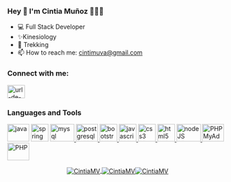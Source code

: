 ### Hey 👋 I'm Cintia Muñoz 👩🏻‍💻


- 💻  Full Stack Developer
-  ✨Kinesiology 
- 🌱 Trekking
- 📫 How to reach me: cintimuva@gmail.com
<h3 align="left">Connect with me:</h3>
<p align="left">
<a href="https://linkedin.com/in/cintia-munoz-valdes-kine/" target="blank"><img align="center" src="https://raw.githubusercontent.com/rahuldkjain/github-profile-readme-generator/master/src/images/icons/Social/linked-in-alt.svg" alt="url-de-linkedin" height="30" width="40" /></a>
</p>

<h3 align="left">Languages and Tools</h3>
    <p align="left"> 
        <a href="https://www.java.com/" target="_blank"> <img
        src="https://www.vectorlogo.zone/logos/java/java-icon.svg" alt="java"
        width="50" height="40" margin-right="3px"/></a> 
        <a href="https://spring.io/" target="_blank"> <img
        src="https://www.vectorlogo.zone/logos/springio/springio-icon.svg" alt="spring" width="40"
        height="40" margin-right="3px"/></a>
        <a href="https://www.mysql.com/" target="_blank"> <img
        src="https://www.vectorlogo.zone/logos/mysql/mysql-icon.svg" alt="mysql"
        width="55" height="40" margin-right="3px"/> </a>
        <a href="https://www.postgresql.org/" target="_blank"> <img
        src="https://www.vectorlogo.zone/logos/postgresql/postgresql-icon.svg" alt="postgresql"
        width="50" height="40" margin-right="3px"/> </a> 
        <a href="https://getbootstrap.com" target="_blank"> <img
        src="https://www.vectorlogo.zone/logos/getbootstrap/getbootstrap-icon.svg" alt="bootstrap"
        width="40" height="40" margin-right="3px"/> </a> 
        <a href="https://developer.mozilla.org/es/docs/Web/JavaScript" target="_blank"> <img
        src="https://upload.vectorlogo.zone/logos/javascript/images/239ec8a4-163e-4792-83b6-3f6d96911757.svg" alt="javascript"
        width="40" height="40" margin-right="3px"/> </a> 
        <a href="https://www.w3schools.com/css/" target="_blank"> <img
        src="https://cdn1.iconfinder.com/data/icons/logotypes/32/badge-css-3-128.png" alt="css3"
        width="40" height="40" margin-right="3px"/> </a> 
        <a href="https://html.spec.whatwg.org/multipage/" target="_blank"> <img
        src="https://www.vectorlogo.zone/logos/w3_html5/w3_html5-icon.svg" alt="html5"
        width="40" height="40" margin-right="3px"/> </a> 
        <a href="https://nodejs.org/es" target="_blank"> <img
        src="https://www.vectorlogo.zone/logos/nodejs/nodejs-icon.svg" alt="nodeJS"
        width="55" height="40" margin-right="3px"/> </a>
        <a href="https://www.phpmyadmin.net/" target="_blank"> <img
        src="https://www.vectorlogo.zone/logos/phpmyadmin/phpmyadmin-ar21.svg" alt="PHPMyAdmin"
        width="50" height="40" margin-right="3px"/> </a> 
        <a href="https://www.php.net/" target="_blank">
        <img src="https://www.vectorlogo.zone/logos/php/php-horizontal.svg" alt="PHP"
         width="50" height="40" margin-right="3px"/> </a> <a href="https://spring.io/" target="_blank">
         </p>


<p align="center"><img align="center" src="https://github-readme-stats.vercel.app/api/top-langs?username=Cintia-MV&show_icons=true&locale=en&theme=tokyonight&langs_count=3" alt="CintiaMV" />&nbsp;<img align="center" src="https://github-readme-stats.vercel.app/api?username=Cintia-MV&show_icons=true&locale=en&theme=tokyonight" alt="CintiaMV" /><img align="center" src="https://github-readme-streak-stats.herokuapp.com/?user=Cintia-MV&theme=dark" alt="CintiaMV" /></p>
